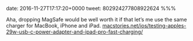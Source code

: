 date: 2016-11-27T17:17:20+0000
tweet: 802924277808922624
%%%

Aha, dropping MagSafe would be well worth it if that let’s me use the same charger for MacBook, iPhone and iPad. [macstories.net/ios/testing-apples-29w-usb-c-power-adapter-and-ipad-pro-fast-charging/](https://www.macstories.net/ios/testing-apples-29w-usb-c-power-adapter-and-ipad-pro-fast-charging/)
